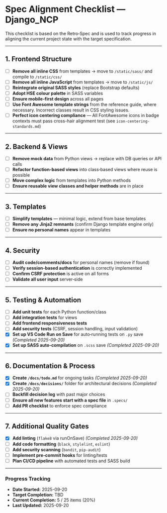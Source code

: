 # Spec Alignment Checklist — Django_NCP

This checklist is based on the Retro‑Spec and is used to track progress in aligning the current project state with the target specification.

---

## 1. Frontend Structure

- [ ] **Remove all inline CSS** from templates → move to `/static/sass/` and compile to `/static/css/`
- [ ] **Remove all inline JavaScript** from templates → move to `/static/js/`
- [ ] **Reintegrate original SASS styles** (replace Bootstrap defaults)
- [ ] **Adopt HSE colour palette** in SASS variables
- [ ] **Ensure mobile‑first design** across all pages
- [ ] **Use Font Awesome template strings** from the reference guide, where necessary.  Incorrect classes result in CSS styling issues.
- [ ] **Perfect icon centering compliance** — All FontAwesome icons in badge contexts must pass cross-hair alignment test (see `icon-centering-standards.md`)

---

## 2. Backend & Views

- [ ] **Remove mock data** from Python views → replace with DB queries or API calls
- [ ] **Refactor function‑based views** into class‑based views where reuse is possible
- [ ] **Move complex logic** from templates into Python methods
- [ ] **Ensure reusable view classes and helper methods** are in place

---

## 3. Templates

- [ ] **Simplify templates** — minimal logic, extend from base templates
- [ ] **Remove any Jinja2 remnants** (confirm Django template engine only)
- [ ] **Ensure no personal names** appear in templates

---

## 4. Security

- [ ] **Audit code/comments/docs** for personal names (remove if found)
- [ ] **Verify session‑based authentication** is correctly implemented
- [ ] **Confirm CSRF protection** is active on all forms
- [ ] **Validate all user input** server‑side

---

## 5. Testing & Automation

- [ ] **Add unit tests** for each Python function/class
- [ ] **Add integration tests** for views
- [ ] **Add frontend responsiveness tests**
- [ ] **Add security tests** (CSRF, session handling, input validation)
- [x] **Set up VS Code Run on Save** for auto‑running tests on `.py` save *(Completed 2025-09-20)*
- [x] **Set up SASS auto‑compilation** on `.scss` save *(Completed 2025-09-20)*

---

## 6. Documentation & Process

- [x] **Create `/docs/todo.md`** for ongoing tasks *(Completed 2025-09-20)*
- [x] **Create `/docs/decisions/`** folder for architectural decisions *(Completed 2025-09-20)*
- [ ] **Backfill decision log** with past major choices
- [ ] **Ensure all new features start with a spec file** in `.specs/`
- [ ] **Add PR checklist** to enforce spec compliance

---

## 7. Additional Quality Gates

- [x] **Add linting** (`flake8` via runOnSave) *(Completed 2025-09-20)*
- [ ] **Add code formatting** (`black`, `stylelint`, `eslint`)
- [ ] **Add security scanning** (`bandit`, `pip-audit`)
- [ ] **Implement pre‑commit hooks** for linting/tests
- [ ] **Plan CI/CD pipeline** with automated tests and SASS build

---

### Progress Tracking

- **Date Started:** 2025-09-20
- **Target Completion:** TBD
- **Current Completion:** 5 / 25 items (20%)
- **Last Updated:** 2025-09-20
